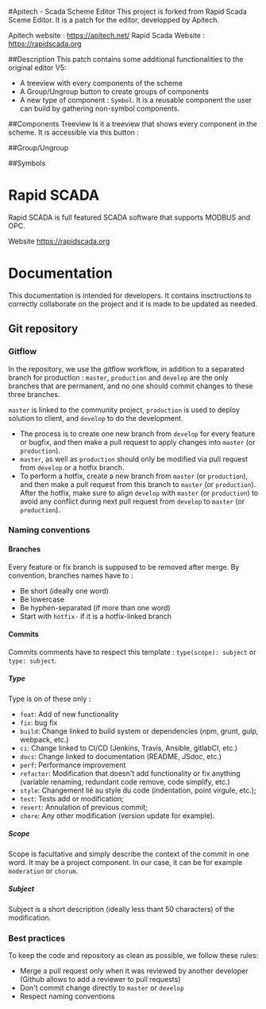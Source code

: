 #Apitech - Scada Scheme Editor
This project is forked from Rapid Scada Sceme Editor. It is a patch for the editor, developped by Apitech.

Apitech website : https://apitech.net/
Rapid Scada Website : https://rapidscada.org

##Description
This patch contains some additional functionalities to the original editor V5:
* A treeview with every components of the scheme
* A Group/Ungroup button to create groups of components
* A new type of component : ```Symbol```. It is a reusable component the user can build by gathering non-symbol components.

##Components Treeview
Is it a treeview that shows every component in the scheme. It is accessible via this button :
<img src="https://github.com/ApitechFR/workshop-git/blob/main/images/treeview_tab.PNG" title="" alt="" data-align="center">

##Group/Ungroup


##Symbols


Rapid SCADA
===========

Rapid SCADA is full featured SCADA software that supports MODBUS and OPC.

Website https://rapidscada.org

# Documentation
This documentation is intended for developers. It contains insctructions to correctly collaborate on the project and it is made to be updated as needed.

## Git repository
### Gitflow
In the repository, we use the gitflow workflow, in addition to a separated branch for production : ```master```, ```production``` and ```develop``` are the only branches that are permanent, and no one should commit changes to these three branches.

```master``` is linked to the community project, ```production``` is used to deploy solution to client, and ```develop``` to do the development.

* The process is to create one new branch from ```develop``` for every feature or bugfix, and then make a pull request to apply changes into ```master``` (or ```production```). 
* ```master```, as well as ```production``` should only be modified via pull request from ```develop``` or a hotfix branch.
* To perform a hotfix, create a new branch from ```master``` (or ```production```), and then make a pull request from this branch to ```master``` (or ```production```). After the hotfix, make sure to align ```develop``` with ```master``` (or ```production```) to avoid any conflict during next pull request from ```develop``` to ```master``` (or ```production```).

### Naming conventions
#### Branches
Every feature or fix branch is supposed to be removed after merge.
By convention, branches names have to :
* Be short (ideally one word)
* Be lowercase
* Be hyphen-separated (if more than one word)
* Start with ```hotfix-``` if it is a hotfix-linked branch

#### Commits
Commits comments have to respect this template : ```type(scope): subject``` or ```type: subject```.

##### Type
Type is on of these only :
* ```feat```: Add of new functionality
* ```fix```: bug fix
* ```build```: Change linked to build system or dependencies (npm, grunt, gulp, webpack, etc.)
* ```ci```: Change linked to CI/CD (Jenkins, Travis, Ansible, gitlabCI, etc.)
* ```docs```: Change linked to documentation (README, JSdoc, etc.)
* ```perf```: Performance improvement
* ```refactor```: Modification that doesn't add functionality or fix anything (variable renaming, redundant code remove, code simplify, etc.)
* ```style```: Changement lié au style du code (indentation, point virgule, etc.);
* ```test```: Tests add or modification;
* ```revert```:  Annulation of previous commit;
* ```chore```: Any other modification (version update for example).

##### Scope
Scope is facultative and simply describe the context of the commit in one word. It may be a project component. In our case, it can be for example ```moderation``` or ```chorum```.

##### Subject
Subject is a short description (ideally less thant 50 characters) of the modification.

### Best practices
To keep the code and repository as clean as possible, we follow these rules:

* Merge a pull request only when it was reviewed by another developer (Github allows to add a reviewer to pull requests)
* Don't commit change directly to ```master``` or ```develop```
* Respect naming conventions
  
